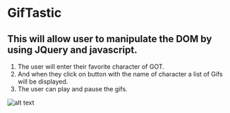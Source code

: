 # GifTastic
## This will allow user to manipulate the DOM by using JQuery and javascript.

1. The user will enter their favorite character of GOT.
2. And when they click on button with the name of character a list of Gifs will be displayed.
3. The user can play and pause the gifs.


![alt text](assets/images/gif "GIPHY")